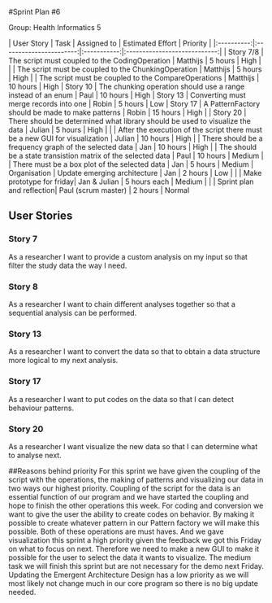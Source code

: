 #Sprint Plan #6

Group: Health Informatics 5

| User Story | Task 			       | Assigned to | Estimated Effort             | Priority |
|:----------:|:-----------------------:|:-----------:|:----------------------------:|
| Story 7/8  | The script must coupled to the CodingOperation | Matthijs    | 5 hours | High                      |
|			 | The script must be coupled to the ChunkingOperation | Matthijs | 5 hours | High 
|			 | The script must be coupled to the CompareOperations | Matthijs | 10 hours | High 
| Story 10   | The chunking operation should use a range instead of an enum | Paul | 10 hours | High
| Story 13   |	Converting must merge records into one | Robin | 5 hours | Low
| Story 17  | A PatternFactory should be made to make patterns | Robin | 15 hours | High |
| Story 20 | There should be determined what library should be used to visualize the data | Julian | 5 hours | High | 
|			| After the execution of the script there must be a new GUI for visualization | Julian | 10 hours | High
|			| There should be a frequency graph of the selected data | Jan | 10 hours | High
|			| The should be a state transistion matrix of the selected data | Paul | 10 hours | Medium
|			| There must be a box plot of the selected data | Jan | 5 hours | Medium
| Organisation	 | Update emerging architecture | Jan | 2 hours | Low |
|  | Make prototype for friday| Jan & Julian | 5 hours each | Medium |
|  | Sprint plan and reflection| Paul (scrum master) | 2 hours | Normal

## User Stories

### Story 7

As a researcher I want to provide a custom analysis on my input so that filter the study data the way I need.

### Story 8

As a researcher I want to chain different analyses together so that a sequential analysis can be performed.

### Story 13

As a researcher I want to convert the data so that to obtain a data structure more logical to my next analysis.

### Story 17
As a researcher I want to put codes on the data so that I can detect behaviour patterns.

### Story 20
As a researcher I want visualize the new data so that I can determine what to analyse next.

##Reasons behind priority
For this sprint we have given the coupling of the script with the operations, the making of patterns and visualizing our data in two ways our highest priority. Coupling of the script for the data is an essential function of our program and we have started the coupling and hope to finish the other operations this week. For coding and conversion we want to give the user the ability to create codes on behavior. By making it possible to create whatever pattern in our Pattern factory we will make this possible. Both of these operations are must haves. And we gave visualization this sprint a high priority given the feedback we got this Friday on what to focus on next. Therefore we need to make a new GUI to make it possible for the user to select the data it wants to visualize. The medium task we will finish this sprint but are not necessary for the demo next Friday. Updating the Emergent Architecture Design has a low priority as we will most likely not change much in our core program so there is no big update needed.